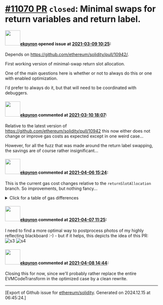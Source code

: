 # [\#11070 PR](https://github.com/ethereum/solidity/pull/11070) `closed`: Minimal swaps for return variables and return label.

#### <img src="https://avatars.githubusercontent.com/u/1347491?v=4" width="50">[ekpyron](https://github.com/ekpyron) opened issue at [2021-03-09 10:25](https://github.com/ethereum/solidity/pull/11070):

Depends on https://github.com/ethereum/solidity/pull/10942/.

First working version of minimal-swap return slot allocation.

One of the main questions here is whether or not to always do this or one with enabled optimization.

I'd prefer to always do it, but that will need to be coordinated with debuggers.

#### <img src="https://avatars.githubusercontent.com/u/1347491?v=4" width="50">[ekpyron](https://github.com/ekpyron) commented at [2021-03-10 18:07](https://github.com/ethereum/solidity/pull/11070#issuecomment-795840654):

Relative to the latest version of https://github.com/ethereum/solidity/pull/10942 this now either does not change or improve gas costs as expected except in one weird case...

However, for all the fuzz that was made around the return label swapping, the savings are of course rather insignificant...

#### <img src="https://avatars.githubusercontent.com/u/1347491?v=4" width="50">[ekpyron](https://github.com/ekpyron) commented at [2021-04-06 15:24](https://github.com/ethereum/solidity/pull/11070#issuecomment-814210167):

This is the current gas cost changes relative to the ``returnSlotAllocation`` branch. So improvements, but nothing fancy...

<details><summary>Click for a table of gas differences</summary>

| file name | IR-Opti | Legacy-Opti | Legacy|
|-----------|---------|-------------|-------|
| interface_inheritance_conversions.sol |     -0.002% |      0.000% |      0.000% |
| functionCall/mapping_array_internal_argument.sol |      0.000% |      0.000% |      0.000% |
| functionTypes/store_function.sol |     -0.002% |      0.000% |      0.000% |
| abiEncoderV2/abi_encode_calldata_slice.sol |     -0.035% |      0.000% |      0.000% |
| abiEncoderV2/abi_encode_v2_in_modifier_used_in_v1_contract.sol |     -0.003% |      0.000% |      0.000% |
| abiEncoderV1/abi_encode_calldata_slice.sol |     -0.035% |      0.000% |      0.000% |
| abiEncoderV1/struct/struct_storage_ptr.sol |     -0.011% |      0.000% |      0.000% |
| viaYul/array_storage_index_access.sol |     -0.011% |      0.000% |      0.000% |
| viaYul/array_storage_index_zeroed_test.sol |     -0.016% |      0.000% |      0.000% |
| array/function_array_cross_calls.sol |     -0.004% |      0.000% |      0.000% |
| array/dynamic_multi_array_cleanup.sol |     -0.044% |      0.000% |      0.000% |
| array/delete/delete_storage_array_packed.sol |     -0.009% |      0.000% |      0.000% |
| array/delete/bytes_delete_element.sol |     -0.004% |      0.000% |      0.000% |
| array/push/array_push_packed_array.sol |     -0.011% |      0.000% |      0.000% |
| array/push/array_push_struct_from_calldata.sol |     -0.012% |      0.000% |      0.000% |
| array/push/array_push_nested_from_calldata.sol |     -0.008% |      0.000% |      0.000% |
| array/push/array_push_struct.sol |     -0.008% |      0.000% |      0.000% |
| array/push/push_no_args_bytes.sol |     -0.049% |      0.000% |      0.000% |
| array/push/array_push.sol |     -0.003% |      0.000% |      0.000% |
| array/copying/array_copy_storage_to_memory_nested.sol |     -0.007% |      0.000% |      0.000% |
| array/copying/copy_function_storage_array.sol |     -0.004% |      0.000% |      0.000% |
| array/copying/array_copy_different_packing.sol |     -0.006% |      0.000% |      0.000% |
| array/copying/array_copy_storage_storage_dynamic_dynamic.sol |     -0.002% |      0.000% |      0.000% |
| array/copying/array_copy_clear_storage_packed.sol |     -0.011% |      0.000% |      0.000% |
| array/copying/array_nested_calldata_to_storage.sol |     -0.008% |      0.000% |      0.000% |
| array/copying/array_storage_multi_items_per_slot.sol |     -0.009% |      0.000% |      0.000% |
| array/copying/array_nested_memory_to_storage.sol |     -0.005% |      0.000% |      0.000% |
| array/copying/array_copy_including_array.sol |     -0.003% |      0.000% |      0.000% |
| array/copying/array_copy_cleanup_uint128.sol |     -0.011% |      0.000% |      0.000% |
| array/copying/copy_byte_array_in_struct_to_storage.sol |     -0.002% |      0.000% |      0.000% |
| array/copying/array_copy_target_leftover.sol |     -0.003% |      0.000% |      0.000% |
| array/copying/calldata_array_dynamic_to_storage.sol |     -0.003% |      0.000% |      0.000% |
| array/copying/array_copy_storage_storage_struct.sol |     -0.005% |      0.000% |      0.000% |
| array/copying/array_of_struct_memory_to_storage.sol |     -0.007% |      0.000% |      0.000% |
| array/copying/array_copy_calldata_storage.sol |     -0.001% |      0.000% |      0.000% |
| array/copying/array_copy_target_leftover2.sol |     -0.006% |      0.000% |      0.000% |
| array/copying/array_copy_nested_array.sol |     -0.002% |      0.000% |      0.000% |
| array/copying/array_of_struct_calldata_to_storage.sol |     -0.007% |      0.000% |      0.000% |
| array/copying/storage_memory_nested.sol |     -0.016% |      0.000% |      0.000% |
| array/copying/storage_memory_packed_dyn.sol |     -0.004% |      0.000% |      0.000% |
| array/copying/array_of_structs_containing_arrays_memory_to_storage.sol |     -0.010% |      0.000% |      0.000% |
| array/copying/storage_memory_nested_struct.sol |     -0.012% |      0.000% |      0.000% |
| array/copying/array_copy_storage_storage_different_base.sol |     -0.004% |      0.000% |      0.000% |
| array/copying/array_copy_clear_storage.sol |     -0.006% |      0.000% |      0.000% |
| array/copying/array_of_structs_containing_arrays_calldata_to_storage.sol |     -0.002% |      0.000% |      0.000% |
| array/copying/storage_memory_nested_from_pointer.sol |     -0.016% |      0.000% |      0.000% |
| array/copying/array_copy_cleanup_uint40.sol |     -0.026% |      0.000% |      0.000% |
| immutable/multi_creation.sol |     -0.004% |      0.000% |      0.000% |
| structs/struct_delete_storage_nested_small.sol |     -0.010% |      0.000% |      0.000% |
| structs/struct_delete_storage_with_array.sol |     -0.007% |      0.000% |      0.000% |
| structs/memory_structs_nested_load.sol |     -0.003% |      0.000% |      0.000% |
| structs/struct_delete_storage_with_arrays_small.sol |     -0.005% |      0.000% |      0.000% |
| structs/struct_containing_bytes_copy_and_delete.sol |     -0.005% |      0.000% |      0.000% |
| structs/calldata/calldata_struct_with_nested_array_to_storage.sol |     -0.011% |      0.000% |      0.000% |
| various/destructuring_assignment.sol |     -0.014% |      0.000% |      0.000% |
| various/skip_dynamic_types_for_structs.sol |     -0.002% |      0.000% |      0.000% |

</details>

#### <img src="https://avatars.githubusercontent.com/u/1347491?v=4" width="50">[ekpyron](https://github.com/ekpyron) commented at [2021-04-07 11:25](https://github.com/ethereum/solidity/pull/11070#issuecomment-814833386):

I need to find a more optimal way to postprocess photos of my highly reflecting blackboard :-) - but if it helps, this depicts the idea of this PR:
![s3](https://user-images.githubusercontent.com/1347491/113858860-8531db80-97a4-11eb-8187-7918b40676a9.jpeg)
![s4](https://user-images.githubusercontent.com/1347491/113858901-8fec7080-97a4-11eb-8f4d-ee904c101767.jpeg)

#### <img src="https://avatars.githubusercontent.com/u/1347491?v=4" width="50">[ekpyron](https://github.com/ekpyron) commented at [2021-04-08 14:44](https://github.com/ethereum/solidity/pull/11070#issuecomment-815882719):

Closing this for now, since we'll probably rather replace the entire EVMCodeTransform in the optimized case by a clean rewrite.


-------------------------------------------------------------------------------



[Export of Github issue for [ethereum/solidity](https://github.com/ethereum/solidity). Generated on 2024.12.15 at 06:45:24.]
